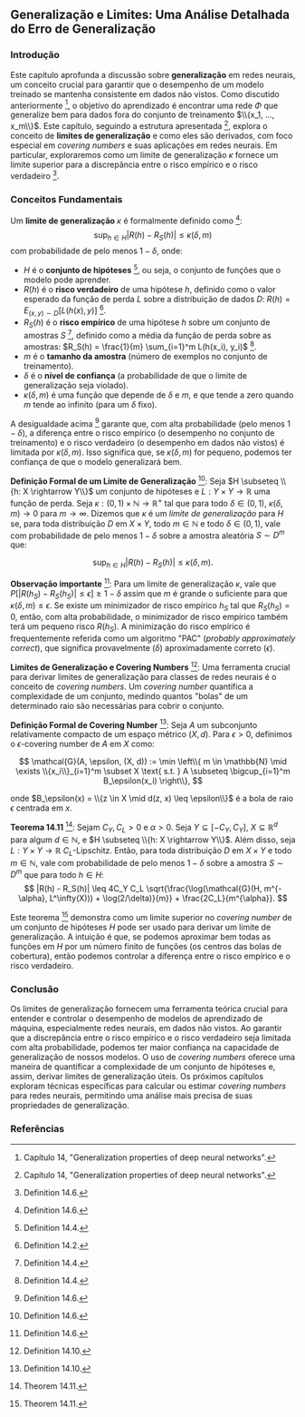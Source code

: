 ## Generalização e Limites: Uma Análise Detalhada do Erro de Generalização

### Introdução
Este capítulo aprofunda a discussão sobre **generalização** em redes neurais, um conceito crucial para garantir que o desempenho de um modelo treinado se mantenha consistente em dados não vistos. Como discutido anteriormente [^1], o objetivo do aprendizado é encontrar uma rede $\Phi$ que generalize bem para dados fora do conjunto de treinamento $\\{x_1, ..., x_m\\}$. Este capítulo, seguindo a estrutura apresentada [^1], explora o conceito de **limites de generalização** e como eles são derivados, com foco especial em *covering numbers* e suas aplicações em redes neurais. Em particular, exploraremos como um limite de generalização $\kappa$ fornece um limite superior para a discrepância entre o risco empírico e o risco verdadeiro [^5].

### Conceitos Fundamentais
Um **limite de generalização** $\kappa$ é formalmente definido como [^5]:
$$ \sup_{h \in H} |R(h) - R_S(h)| \leq \kappa(\delta, m) $$
com probabilidade de pelo menos $1 - \delta$, onde:
*   $H$ é o **conjunto de hipóteses** [^3], ou seja, o conjunto de funções que o modelo pode aprender.
*   $R(h)$ é o **risco verdadeiro** de uma hipótese $h$, definido como o valor esperado da função de perda $L$ sobre a distribuição de dados $D$: $R(h) = E_{(x,y) \sim D}[L(h(x), y)]$ [^2].
*   $R_S(h)$ é o **risco empírico** de uma hipótese $h$ sobre um conjunto de amostras $S$ [^3], definido como a média da função de perda sobre as amostras: $R_S(h) = \frac{1}{m} \sum_{i=1}^m L(h(x_i), y_i)$ [^3].
*   $m$ é o **tamanho da amostra** (número de exemplos no conjunto de treinamento).
*   $\delta$ é o **nível de confiança** (a probabilidade de que o limite de generalização seja violado).
*   $\kappa(\delta, m)$ é uma função que depende de $\delta$ e $m$, e que tende a zero quando $m$ tende ao infinito (para um $\delta$ fixo).

A desigualdade acima [^5] garante que, com alta probabilidade (pelo menos $1 - \delta$), a diferença entre o risco empírico (o desempenho no conjunto de treinamento) e o risco verdadeiro (o desempenho em dados não vistos) é limitada por $\kappa(\delta, m)$. Isso significa que, se $\kappa(\delta, m)$ for pequeno, podemos ter confiança de que o modelo generalizará bem.

**Definição Formal de um Limite de Generalização** [^5]: Seja $H \subseteq \\{h: X \rightarrow Y\\}$ um conjunto de hipóteses e $L: Y \times Y \rightarrow \mathbb{R}$ uma função de perda. Seja $\kappa: (0, 1) \times \mathbb{N} \rightarrow \mathbb{R}^+$ tal que para todo $\delta \in (0, 1)$, $\kappa(\delta, m) \rightarrow 0$ para $m \rightarrow \infty$. Dizemos que $\kappa$ é um *limite de generalização* para $H$ se, para toda distribuição $D$ em $X \times Y$, todo $m \in \mathbb{N}$ e todo $\delta \in (0, 1)$, vale com probabilidade de pelo menos $1 - \delta$ sobre a amostra aleatória $S \sim D^m$ que:

$$ \sup_{h \in H} |R(h) - R_S(h)| \leq \kappa(\delta, m). $$

**Observação importante** [^5]: Para um limite de generalização $\kappa$, vale que $P[|R(h_S) - R_S(h_S)| \leq \epsilon] \geq 1 - \delta$ assim que $m$ é grande o suficiente para que $\kappa(\delta, m) \leq \epsilon$. Se existe um minimizador de risco empírico $h_S$ tal que $R_S(h_S) = 0$, então, com alta probabilidade, o minimizador de risco empírico também terá um pequeno risco $R(h_S)$. A minimização do risco empírico é frequentemente referida como um algoritmo "PAC" (*probably approximately correct*), que significa provavelmente ($\delta$) aproximadamente correto ($\epsilon$).

**Limites de Generalização e Covering Numbers** [^6]: Uma ferramenta crucial para derivar limites de generalização para classes de redes neurais é o conceito de *covering numbers*. Um *covering number* quantifica a complexidade de um conjunto, medindo quantos "bolas" de um determinado raio são necessárias para cobrir o conjunto.

**Definição Formal de Covering Number** [^6]: Seja $A$ um subconjunto relativamente compacto de um espaço métrico $(X, d)$. Para $\epsilon > 0$, definimos o $\epsilon$-covering number de $A$ em $X$ como:

$$ \mathcal{G}(A, \epsilon, (X, d)) := \min \left\\{ m \in \mathbb{N} \mid \exists \\{x_i\\}_{i=1}^m \subset X \text{ s.t. } A \subseteq \bigcup_{i=1}^m B_\epsilon(x_i) \right\\}, $$

onde $B_\epsilon(x) = \\{z \in X \mid d(z, x) \leq \epsilon\\}$ é a bola de raio $\epsilon$ centrada em $x$.

**Teorema 14.11** [^7]: Sejam $C_Y, C_L > 0$ e $\alpha > 0$. Seja $Y \subseteq [-C_Y, C_Y]$, $X \subseteq \mathbb{R}^d$ para algum $d \in \mathbb{N}$, e $H \subseteq \\{h: X \rightarrow Y\\}$. Além disso, seja $L: Y \times Y \rightarrow \mathbb{R}$ $C_L$-Lipschitz. Então, para toda distribuição $D$ em $X \times Y$ e todo $m \in \mathbb{N}$, vale com probabilidade de pelo menos $1 - \delta$ sobre a amostra $S \sim D^m$ que para todo $h \in H$:
$$ |R(h) - R_S(h)| \leq 4C_Y C_L \sqrt{\frac{\log(\mathcal{G}(H, m^{-\alpha}, L^\infty(X))) + \log(2/\delta)}{m}} + \frac{2C_L}{m^{\alpha}}. $$

Este teorema [^7] demonstra como um limite superior no *covering number* de um conjunto de hipóteses $H$ pode ser usado para derivar um limite de generalização. A intuição é que, se podemos aproximar bem todas as funções em $H$ por um número finito de funções (os centros das bolas de cobertura), então podemos controlar a diferença entre o risco empírico e o risco verdadeiro.

### Conclusão

Os limites de generalização fornecem uma ferramenta teórica crucial para entender e controlar o desempenho de modelos de aprendizado de máquina, especialmente redes neurais, em dados não vistos. Ao garantir que a discrepância entre o risco empírico e o risco verdadeiro seja limitada com alta probabilidade, podemos ter maior confiança na capacidade de generalização de nossos modelos. O uso de *covering numbers* oferece uma maneira de quantificar a complexidade de um conjunto de hipóteses e, assim, derivar limites de generalização úteis. Os próximos capítulos exploram técnicas específicas para calcular ou estimar *covering numbers* para redes neurais, permitindo uma análise mais precisa de suas propriedades de generalização.

### Referências
[^1]: Capítulo 14, "Generalization properties of deep neural networks".
[^2]: Definition 14.2.
[^3]: Definition 14.4.
[^4]: Definition 14.5.
[^5]: Definition 14.6.
[^6]: Definition 14.10.
[^7]: Theorem 14.11.

<!-- END -->